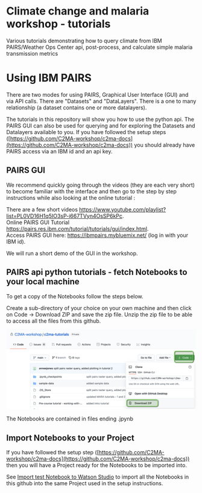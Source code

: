 # Climate change and malaria workshop - tutorials
Various tutorials demonstrating how to query climate from IBM PAIRS/Weather Ops Center api, post-process, and calculate simple malaria transmission metrics

# Using IBM PAIRS
There are two modes for using PAIRS, Graphical User Interface (GUI) and via API calls. There are "Datasets" and "DataLayers". There is a one to many relationship (a dataset contains one or more datalayers).   

The tutorials in this repository will show you how to use the python api. The PAIRS GUI can also be used for querying and for exploring the Datasets and Datalayers available to you. If you have followed the setup steps ([https://github.com/C2MA-workshop/c2ma-docs](https://github.com/C2MA-workshop/c2ma-docs)) you should already have PAIRS access via an IBM id and an api key.

## PAIRS GUI
We recommend quickly going through the videos (they are each very short) to become familiar with the interface and then go to the step by step instructions while also looking at the online tutorial :  

There are a few short videos https://www.youtube.com/playlist?list=PL0VD16H1q5IO3sP-i667TVyn4OsSP6kPc.  
Online PAIRS GUI Tutorial https://pairs.res.ibm.com/tutorial/tutorials/gui/index.html.  
Access PAIRS GUI here: https://ibmpairs.mybluemix.net/ (log in with your IBM id).  

We will run a short demo of the GUI in the workshop.

## PAIRS api python tutorials - fetch Notebooks to your local machine

To get a copy of the Notebooks follow the steps below.

Create a sub-directory of your choice on your own machine and then click on Code -> Download ZIP and save the zip file. Unzip the zip file to be able to access all the files from this github.

![getNotebooks](./images/github-get-notebooks.png)

The Notebooks are contained in files ending .jpynb

## Import Notebooks to your Project

If you have followed the setup step ([https://github.com/C2MA-workshop/c2ma-docs](https://github.com/C2MA-workshop/c2ma-docs)) then you will have a Project ready for the Notebooks to be imported into.  

See [Import test Notebook to Watson Studio](https://github.com/C2MA-workshop/c2ma-docs#import-test-notebook-to-watson-studio) to import all the Notebooks in this github into the same Project used in the setup instructions.

